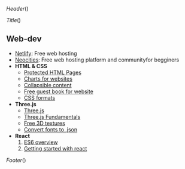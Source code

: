 $Header()$

$Title()$

<h2>Web-dev</h2>
<ul>
<li><a href="https://app.netlify.com/" target="_blank"> Netlify</a>: Free web hosting</li>
<li> <a href="https://neocities.org/" target="_blank">Neocities</a>: Free web hosting platform and communityfor begginers</li>
<li>
<b>HTML & CSS</b>
<ul>
<li><a href="https://github.com/scottishstoater/protected-github-pages" target="_blank"> Protected HTML Pages</a></li>
<li> <a href="https://developers-dot-devsite-v2-prod.appspot.com/chart">Charts for websites</a> </li>
<li><a href="https://www.w3schools.com/howto/howto_js_collapsible.asp" target="_blank"> Collapsible content</a></li>
<li> <a href="https://www.smartgb.com/?p=gbad01b-en" target="_blank"> Free guest book for website</a></li>
<li> <a href="https://eggramen.neocities.org/testdirectory.html" target="_blank"> CSS formats</a></li>
</ul>
</li>
<li>
<b>Three.js</b>
<ul>
<li> <a href="https://threejs.org/" target="_blank">Three.js</a></li>
<li> <a href="https://threejsfundamentals.org/" target="_blank">Three.js Fundamentals</a> </li>
<li> <a href="http://www.humus.name/index.php?page=Textures" target="_blank">Free 3D textures</a> </li>
<li><a href="https://gero3.github.io/facetype.js/" target="_blank"> Convert fonts to .json</a></li>
</ul>
</li>
<li>
<b>React</b>
<ol>
 <li> <a href="https://www.taniarascia.com/es6-syntax-and-feature-overview/">ES6 overview</a></li>
<li><a href="https://www.taniarascia.com/getting-started-with-react/https://github.com/petehunt/react-howto">Getting started with react</a> </li>
</ul>
</li>
</ul>

$Footer()$
